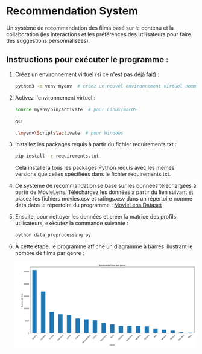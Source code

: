 # Recommendation System

Un système de recommandation des films basé sur le contenu et la collaboration (les interactions et les préférences des utilisateurs pour faire des suggestions personnalisées).

## Instructions pour exécuter le programme :

1. Créez un environnement virtuel (si ce n'est pas déjà fait) :
   
    ```bash
    python3 -m venv myenv  # créez un nouvel environnement virtuel nommé 'myenv'
    ```

2. Activez l'environnement virtuel :

    ```bash
    source myenv/bin/activate  # pour Linux/macOS
    ```

    ou

    ```bash
    .\myenv\Scripts\activate  # pour Windows
    ```

3. Installez les packages requis à partir du fichier requirements.txt :

    ```bash
    pip install -r requirements.txt
    ```

    Cela installera tous les packages Python requis avec les mêmes versions que celles spécifiées dans le fichier requirements.txt.

4. Ce système de recommandation se base sur les données téléchargées à partir de MovieLens. Téléchargez les données à partir du lien suivant et placez les fichiers movies.csv et ratings.csv dans un répertoire nommé data dans le répertoire du programme :
   [MovieLens Dataset](https://grouplens.org/datasets/movielens/25m/)

5. Ensuite, pour nettoyer les données et créer la matrice des profils utilisateurs, exécutez la commande suivante :

    ```bash
    python data_preprocessing.py
    ```

6. À cette étape, le programme affiche un diagramme à barres illustrant le nombre de films par genre :

    ![Nombre de films par genre](/photos/pic1.png)

